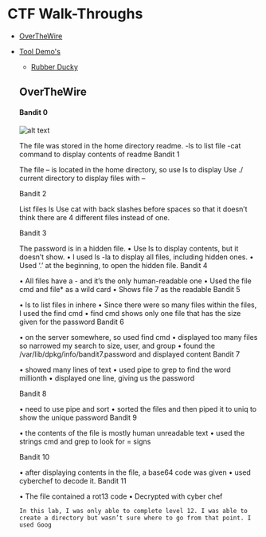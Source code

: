 # CTF Walk-Throughs
  * [OverTheWire](#8overthewire)
  
  
- [Tool Demo's](#tool-demo-s)
  * [Rubber Ducky](#rubber-ducky)

   ## OverTheWire
    
    #### Bandit 0
     
     ![alt text](https://res.cloudinary.com/s1n1s73r-k1773n/image/upload/v1624315610/overthewire/Bandit0_thh95i.png)

     The file was stored in the home directory readme.
     -ls to list file
     -cat command to display contents of readme
     Bandit 1

     The file – is located in the home directory, so use ls to display 
     Use ./ current directory to display files with – 

     Bandit 2

     List files ls
     Use cat with back slashes before spaces so that it doesn’t think there are 4 different files instead of one. 

     Bandit 3

     The password is in a hidden file. 
     •	Use ls to display contents, but it doesn’t show. 
     •	I used ls -la to display all files, including hidden ones.
     •	Used ‘.’ at the beginning, to open the hidden file.
     Bandit 4

     •	All files have a  - and it’s the only human-readable one
     •	Used the file cmd  and file* as a wild card 
     •	Shows file 7 as the readable 
     Bandit 5

     •	ls to list files in inhere
     •	Since there were so many files within the files, I used the  find cmd
     •	find cmd shows only one file that has the size given for the password
     Bandit 6

     •	on the server somewhere, so used find cmd
     •	displayed too many files so narrowed my search to size, user, and group
     •	found the /var/lib/dpkg/info/bandit7.password and displayed content
     Bandit 7

     •	showed many lines of text
     •	used pipe to grep to find the word millionth
     •	displayed one line, giving us the password

     Bandit 8

     •	need to use pipe and sort 
     •	sorted the files and then piped it to uniq to show the unique password
     Bandit 9

     •	the contents of the file is mostly human unreadable text
     •	used the strings cmd and grep to look for = signs

     Bandit 10

     •	after displaying contents in the file, a base64 code was given
     •	used cyberchef to decode it.
     Bandit 11

     •	The file contained a rot13 code
     •	Decrypted with cyber chef


      In this lab, I was only able to complete level 12. I was able to create a directory but wasn’t sure where to go from that point. I used Goog
